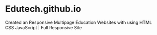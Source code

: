 # Edutech.github.io
Created an Responsive Multipage Education Websites with using HTML CSS JavaScript | Full Responsive Site
